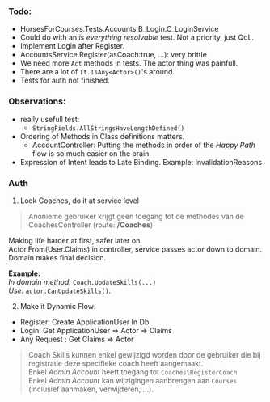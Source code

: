 ### Todo: 
  * HorsesForCourses.Tests.Accounts.B_Login.C_LoginService
  * Could do with an *is everything resolvable* test. Not a priority, just QoL.
  * Implement Login after Register.  
  * AccountsService.Register(asCoach:true, ...): very brittle
  * We need more `Act` methods in tests. The actor thing was painfull.
  * There are a lot of `It.IsAny<Actor>()`'s around.
  * Tests for auth not finished.

### Observations: 
* really usefull test: 
  * `StringFields.AllStringsHaveLengthDefined()`
* Ordering of Methods in Class definitions matters.
  - AccountController: Putting the methods in order of the *Happy Path* flow is so much easier on the brain.
* Expression of Intent leads to Late Binding. Example: InvalidationReasons

### Auth
1. Lock Coaches, do it at service level
> Anonieme gebruiker krijgt geen toegang tot de methodes van de CoachesController (route: **/Coaches**)

Making life harder at first, safer later on.  
Actor.From(User.Claims) in controller, service passes actor down to domain.  
Domain makes final decision.

**Example:**  
*In domain method:* `Coach.UpdateSkills(...)`   
*Use:* `actor.CanUpdateSkills()`. 

2. Make it Dynamic
Flow:
- Register: Create ApplicationUser In Db
- Login: Get ApplicationUser => Actor => Claims
- Any Request : Get Claims => Actor

> Coach Skills kunnen enkel gewijzigd worden door de gebruiker die bij registratie deze specifieke coach heeft aangemaakt.  
> Enkel *Admin Account* heeft toegang tot `Coaches\RegisterCoach`.  
> Enkel *Admin Account* kan wijzigingen aanbrengen aan `Courses` (inclusief aanmaken, verwijderen, ...).


